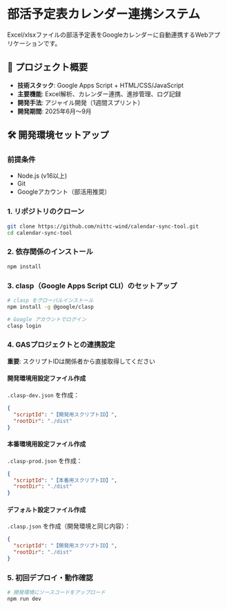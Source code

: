 # 部活予定表カレンダー連携システム

Excel/xlsxファイルの部活予定表をGoogleカレンダーに自動連携するWebアプリケーションです。

## 🚀 プロジェクト概要

- **技術スタック**: Google Apps Script + HTML/CSS/JavaScript
- **主要機能**: Excel解析、カレンダー連携、進捗管理、ログ記録
- **開発手法**: アジャイル開発（1週間スプリント）
- **開発期間**: 2025年6月〜9月

## 🛠 開発環境セットアップ

### 前提条件

- Node.js (v16以上)
- Git
- Googleアカウント（部活用推奨）

### 1. リポジトリのクローン

```bash
git clone https://github.com/nittc-wind/calendar-sync-tool.git
cd calendar-sync-tool
```

### 2. 依存関係のインストール

```bash
npm install
```

### 3. clasp（Google Apps Script CLI）のセットアップ

```bash
# clasp をグローバルインストール
npm install -g @google/clasp

# Google アカウントでログイン
clasp login
```

### 4. GASプロジェクトとの連携設定

**重要**: スクリプトIDは関係者から直接取得してください

#### 開発環境用設定ファイル作成
`.clasp-dev.json` を作成：
```json
{
  "scriptId": "【開発用スクリプトID】",
  "rootDir": "./dist"
}
```

#### 本番環境用設定ファイル作成
`.clasp-prod.json` を作成：
```json
{
  "scriptId": "【本番用スクリプトID】",
  "rootDir": "./dist"
}
```

#### デフォルト設定ファイル作成
`.clasp.json` を作成（開発環境と同じ内容）：
```json
{
  "scriptId": "【開発用スクリプトID】",
  "rootDir": "./dist"
}
```

### 5. 初回デプロイ・動作確認

```bash
# 開発環境にソースコードをアップロード
npm run dev
```
